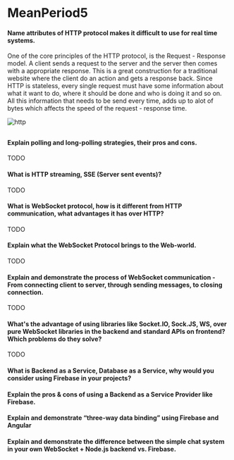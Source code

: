 # MeanPeriod5

#### Name attributes of HTTP protocol makes it difficult to use for real time systems.

One of the core principles of the HTTP protocol, is the Request - Response model.
A client sends a request to the server and the server then comes with a appropriate response.
This is a great construction for a traditional website where the client do an action and gets a response back.
Since HTTP is stateless, every single request must have some information about what it want to do, where it should be done and who is doing it and so on.
All this information that needs to be send every time, adds up to alot of bytes which affects the speed of the request - response time.

![http]
 
 
 
## 
## 
## 
#### Explain polling and long-polling strategies, their pros and cons.
TODO

#### What is HTTP streaming, SSE (Server sent events)?
TODO

#### What is WebSocket protocol, how is it different from HTTP communication, what advantages it has over HTTP?
TODO

#### Explain what the WebSocket Protocol brings to the Web-world.
TODO

#### Explain and demonstrate the process of WebSocket communication - From connecting client to server, through sending messages, to closing connection.
TODO

#### What's the advantage of using libraries like Socket.IO, Sock.JS, WS, over pure WebSocket libraries in the backend and standard APIs on frontend? Which problems do they solve?
TODO

#### What is Backend as a Service, Database as a Service, why would you consider using Firebase in your projects?


#### Explain the pros & cons of using a Backend as a Service Provider like Firebase.


#### Explain and demonstrate “three-way data binding” using Firebase and Angular


#### Explain and demonstrate the difference between the simple chat system in your own WebSocket + Node.js backend vs. Firebase.




[http]: http://i.imgur.com/Nf7V4Rv.png "HTTP"